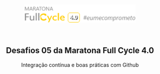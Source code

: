 <p align="center">
  <a href="https://maratona.fullcycle.com.br/" target="blank">
     <img alt="fullcycle" title="fullcycle" src="./assets/logo.png" width="300px" />
  </a>
</p>

<br>

<h2 align = "center">
  Desafios 05 da Maratona Full Cycle 4.0
</h2>
<p align = "center"> 
  Integração contínua e boas práticas com Github
</p>


